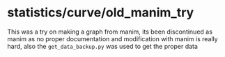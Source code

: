 # statistics/curve/old_manim_try

This was a try on making a graph from manim, its been discontinued as manim as no proper documentation and modification with manim is really hard, also the `get_data_backup.py` was used to get the proper data
